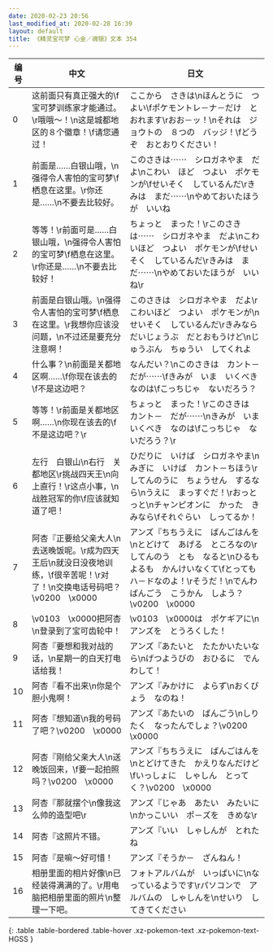 ```yaml
---
date: 2020-02-23 20:56
last_modified_at: 2020-02-28 16:39
layout: default
title: 《精灵宝可梦 心金／魂银》文本 354
---
```

| 编号 | 中文 | 日文 |
| ---- | ---- | ---- |
| 0 | 这前面只有真正强大的\f宝可梦训练家才能通过。\r哦哦～！\n这是城都地区的８个徽章！\f请您通过！ | ここから　さきは\nほんとうに　つよい\fポケモントレ－ナ－だけ　とおれます\rおお－ッ！\nそれは　ジョウトの　８つの　バッジ！\fどうぞ　おとおりください！ |
| 1 | 前面是……白银山哦，\n强得令人害怕的宝可梦\f栖息在这里。\r你还是……\n不要去比较好。 | このさきは⋯⋯　シロガネやま　だよ\nこわい　ほど　つよい　ポケモンが\fせいそく　しているんだ\rきみは　まだ⋯⋯\nやめておいたほうが　いいね |
| 2 | 等等！\r前面可是……白银山哦，\n强得令人害怕的宝可梦\f栖息在这里。\r你还是……\n不要去比较好！ | ちょっと　まった！\rこのさきは⋯⋯　シロガネやま　だよ\nこわいほど　つよい　ポケモンが\fせいそく　しているんだ\rきみは　まだ⋯⋯\nやめておいたほうが　いいね\r |
| 3 | 前面是白银山哦。\n强得令人害怕的宝可梦\f栖息在这里。\r我想你应该没问题，\n不过还是要充分注意啊！ | このさきは　シロガネやま　だよ\rこわいほど　つよい　ポケモンが\nせいそく　しているんだ\rきみなら　だいじょうぶ　だとおもうけど\nじゅうぶん　ちゅうい　してくれよ |
| 4 | 什么事？\n前面是关都地区啊……\f你现在该去的\f不是这边吧？ | なんだい？\nこのさきは　カント－　だが⋯⋯\fきみが　いま　いくべき　なのは\fこっちじゃ　ないだろう？ |
| 5 | 等等！\r前面是关都地区啊……\n你现在该去的\f不是这边吧？\r | ちょっと　まった！\rこのさきは　カント－　だが⋯⋯\nきみが　いま　いくべき　なのは\fこっちじゃ　ないだろう？\r |
| 6 | 左行　白银山\n右行　关都地区\r挑战四天王\n向上直行！\r这点小事，\n战胜冠军的你\f应该就知道了吧！ | ひだりに　いけば　シロガネやま\nみぎに　いけば　カント－ちほう\rしてんのうに　ちょうせん　するなら\nうえに　まっすぐだ！\rおっとっと\nチャンピオンに　かった　きみなら\fそれぐらい　しってるか！ |
| 7 | 阿杏『正要给父亲大人\n去送晚饭呢。\r成为四天王后\n就没日没夜地训练，\f很辛苦呢！\r对了！\n交换电话号码吧？\v0200　\x0000 | アンズ『ちちうえに　ばんごはんを\nとどけて　あげる　ところなの\rしてんのう　とも　なると\nひるも　よるも　かんけいなくて\fとっても　ハ－ドなのよ！\rそうだ！\nでんわばんごう　こうかん　しよう？\v0200　\x0000 |
| 8 | \v0103　\x0000把阿杏\n登录到了宝可齿轮中！ | \v0103　\x0000は　ポケギアに\nアンズを　とうろくした！ |
| 9 | 阿杏『要想和我对战的话，\n星期一的白天打电话给我！ | アンズ『あたいと　たたかいたいなら\nげつようびの　おひるに　でんわして！ |
| 10 | 阿杏『看不出来\n你是个胆小鬼啊！ | アンズ『みかけに　よらず\nおくびょう　なのね！ |
| 11 | 阿杏『想知道\n我的号码了吧？\v0200　\x0000 | アンズ『あたいの　ばんごう\nしりたく　なったんでしょ？\v0200　\x0000 |
| 12 | 阿杏『刚给父亲大人\n送晚饭回来，\f要一起拍照吗？\v0200　\x0000 | アンズ『ちちうえに　ばんごはんを\nとどけてきた　かえりなんだけど\fいっしょに　しゃしん　とってく？\v0200　\x0000 |
| 13 | 阿杏『那就摆个\n像我这么帅的造型吧\r | アンズ『じゃあ　あたい　みたいに\nかっこいい　ポ－ズを　きめな\r |
| 14 | 阿杏『这照片不错。 | アンズ『いい　しゃしんが　とれたね |
| 15 | 阿杏『是嘛～好可惜！ | アンズ『そうか－　ざんねん！ |
| 16 | 相册里面的相片好像\n已经装得满满的了。\r用电脑把相册里面的照片\n整理一下吧。 | フォトアルバムが　いっぱいに\nなっているようです\rパソコンで　アルバムの　しゃしんを\nせいり　してきてください |
{: .table .table-bordered .table-hover .xz-pokemon-text .xz-pokemon-text-HGSS }
